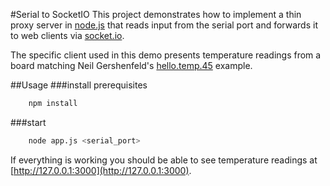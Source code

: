 #Serial to SocketIO
This project demonstrates how to implement a thin proxy server in [node.js](http://nodejs.org/) that reads input from the serial port and forwards it to web clients via [socket.io](http://socket.io).


The specific client used in this demo presents temperature readings from a board matching Neil Gershenfeld's [hello.temp.45](http://academy.cba.mit.edu/classes/input_devices/temp/hello.temp.45.png) example.

##Usage
###install prerequisites
```bash
    npm install
```

###start
```bash
    node app.js <serial_port>
```

If everything is working you should be able to see temperature readings at [http://127.0.0.1:3000](http://127.0.0.1:3000).